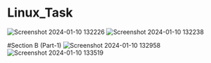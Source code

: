 # Linux_Task
![Screenshot 2024-01-10 132226](https://github.com/diwakaran1999/Linux_Task/assets/70992885/e03eb1ca-bb34-4746-bc33-51065ce6242f)
![Screenshot 2024-01-10 132238](https://github.com/diwakaran1999/Linux_Task/assets/70992885/7a3cf0c9-b4c2-4c58-b505-5abc091143dd)

#Section B (Part-1)
![Screenshot 2024-01-10 132958](https://github.com/diwakaran1999/Linux_Task/assets/70992885/d9d4f371-8e6a-41a9-8fee-3e86e4d1b11b)
![Screenshot 2024-01-10 133519](https://github.com/diwakaran1999/Linux_Task/assets/70992885/88e0fd03-70fe-4c5f-93e5-f14898f7c9c6)

